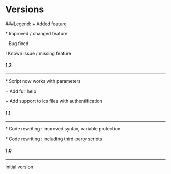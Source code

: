Versions
========

###Legend:
\+ Added feature

\* Improved / changed feature

\- Bug fixed

\! Known issue / missing feature

#### 1.2
------------
\* Script now works with parameters

\+ Add full help 

\+ Add support to ics files with authentification

#### 1.1
------------
\* Code rewriting : improved syntax, variable protection

\* Code rewriting : including third-party scripts


#### 1.0
------------
Initial version